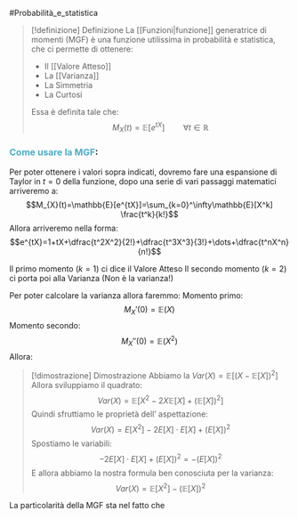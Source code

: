 #Probabilità_e_statistica 
> [!definizione]  Definizione
> La [[Funzioni|funzione]] generatrice di momenti (MGF) è una funzione utilissima in probabilità e statistica, che ci permette di ottenere:
> - Il [[Valore Atteso]]
> - La [[Varianza]]
> - La Simmetria
> - La Curtosi
> 
> Essa è definita tale che:
> $$M_{X}(t)=\mathbb{E}[e^{tX}]\quad \quad \forall t\in\mathbb{R}$$

### <font color="#4bacc6">Come usare la MGF</font>:

Per poter ottenere i valori sopra indicati, dovremo fare una espansione di Taylor in $t=0$ della funzione, dopo una serie di vari passaggi matematici arriveremo a:
$$M_{X}(t)=\mathbb{E}[e^{tX}]=\sum_{k=0}^\infty\mathbb{E}[X^k] \frac{t^k}{k!}$$
Allora arriveremo nella forma:
$$e^{tX}=1+tX+\dfrac{t^2X^2}{2!}+\dfrac{t^3X^3}{3!}+\dots+\dfrac{t^nX^n}{n!}$$


Il primo momento ($k=1$) ci dice il Valore Atteso
Il secondo momento ($k=2$) ci porta poi alla Varianza (Non è la varianza!)

Per poter calcolare la varianza allora faremmo:
Momento primo:
$$M_{X}'(0)=\mathbb{E}(X)$$
Momento secondo:
$$M_{X}''(0)=\mathbb{E}(X^2)$$
Allora:
> [!dimostrazione] Dimostrazione
> Abbiamo la $Var(X)=\mathbb{E}[(X-\mathbb{E}[X])^2]$
> Allora sviluppiamo il quadrato:
> $$Var(X)=\mathbb{E}[X^2-2X\mathbb{E}[X]+(\mathbb{E}[X])^2]$$
> Quindi sfruttiamo le proprietà dell’ aspettazione:
> $$Var(X)=E[X^2]−2E[X]⋅E[X]+(E[X])^2$$
> Spostiamo le variabili:
> $$−2E[X]⋅E[X]+(E[X])^2=−(E[X])^2$$
> E allora abbiamo la nostra formula ben conosciuta per la varianza:
> $$Var(X)=\mathbb{E}[X^2]-(\mathbb{E}[X])^2$$

La particolarità della MGF sta nel fatto che 